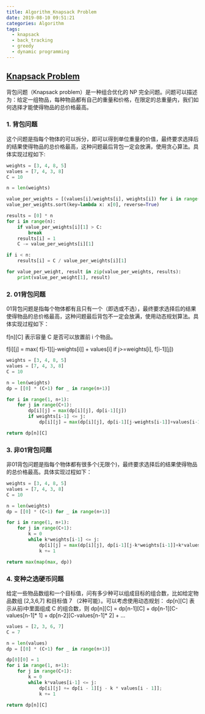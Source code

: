 ```yaml
---
title: Algorithm_Knapsack Problem
date: 2019-08-10 09:51:21
categories: Algorithm
tags: 
  - knapsack
  - back_tracking
  - greedy
  - dynamic programming
---
```


## [Knapsack Problem](https://zh.wikipedia.org/wiki/%E8%83%8C%E5%8C%85%E9%97%AE%E9%A2%98)

<!--more-->

背包问题（Knapsack problem）是一种组合优化的 NP 完全问题。问题可以描述为：给定一组物品，每种物品都有自己的重量和价格，在限定的总重量内，我们如何选择才能使得物品的总价格最高。

### 1. 背包问题

这个问题是指每个物体的可以拆分，即可以得到单位重量的价值，最终要求选择后的结果使得物品的总价格最高，这种问题最后背包一定会放满，使用贪心算法。具体实现过程如下:

```python
weights = [3, 4, 8, 5]
values = [7, 4, 3, 8]
C = 10

n = len(weights)

value_per_weights = [(values[i]/weights[i], weights[i]) for i in range(n)]
value_per_weights.sort(key=lambda x: x[0], reverse=True)

results = [0] * n
for i in range(n):
    if value_per_weights[i][1] > C:
        break
    results[i] = 1
    C -= value_per_weights[i][1]

if i < n:
    results[i] = C / value_per_weights[i][1]

for value_per_weight, result in zip(value_per_weights, results):
    print(value_per_weight[1], result)
```


### 2. 01背包问题

01背包问题是指每个物体都有且只有一个（即选或不选），最终要求选择后的结果使得物品的总价格最高，这种问题最后背包不一定会放满，使用动态规划算法。具体实现过程如下：

f[n][C] 表示容量 C 是否可以放置前 i 个物品。

f[i][j] = max( f[i-1][j-weights[i]] + values[i] if j>=weights[i],  f[i-1][j])

```python
weights = [3, 4, 8, 5]
values = [7, 4, 3, 8]
C = 10

n = len(weights)
dp = [[0] * (C+1) for _ in range(n+1)]

for i in range(1, n+1):
    for j in range(C+1):
        dp[i][j] = max(dp[i][j], dp[i-1][j])
        if weights[i-1] <= j:
            dp[i][j] = max(dp[i][j], dp[i-1][j-weights[i-1]]+values[i-1])

return dp[n][C]
```

### 3. 非01背包问题

非01背包问题是指每个物体都有很多个(无限个)，最终要求选择后的结果使得物品的总价格最高。具体实现过程如下：

```python
weights = [3, 4, 8, 5]
values = [7, 4, 3, 8]
C = 10

n = len(weights)
dp = [[0] * (C+1) for _ in range(n+1)]

for i in range(1, n+1):
    for j in range(C+1):
        k = 0
        while k*weights[i-1] <= j:
            dp[i][j] = max(dp[i][j], dp[i-1][j-k*weights[i-1]]+k*values[i-1])
            k += 1

return max(map(max, dp))

```

### 4. 变种之选硬币问题

给定一些物品数组和一个目标值，问有多少种可以组成目标的组合数，比如给定物品数组 [2,3,6,7] 和目标值 7 （2种可能）。可以考虑使用动态规划：
dp[n][C] 表示从前i中里面组成 C 的组合数，则
dp[n][C] = dp[n-1][C] + dp[n-1][C-values[n-1]\* 1] + dp[n-2][C-values[n-1]\* 2] + ...


```python
values = [2, 3, 6, 7]
C = 7

n = len(values)
dp = [[0] * (C+1) for _ in range(n+1)]

dp[0][0] = 1
for i in range(1, n+1):
    for j in range(C+1):
        k = 0
        while k*values[i-1] <= j:
            dp[i][j] += dp[i - 1][j - k * values[i - 1]];
            k += 1

return dp[n][C]

```





